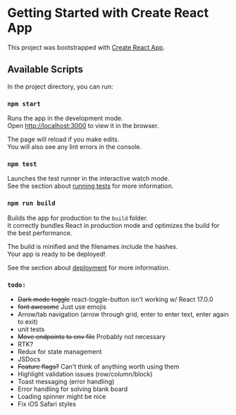 # Getting Started with Create React App

This project was bootstrapped with [Create React App](https://github.com/facebook/create-react-app).

## Available Scripts

In the project directory, you can run:

### `npm start`

Runs the app in the development mode.\
Open [http://localhost:3000](http://localhost:3000) to view it in the browser.

The page will reload if you make edits.\
You will also see any lint errors in the console.

### `npm test`

Launches the test runner in the interactive watch mode.\
See the section about [running tests](https://facebook.github.io/create-react-app/docs/running-tests) for more information.

### `npm run build`

Builds the app for production to the `build` folder.\
It correctly bundles React in production mode and optimizes the build for the best performance.

The build is minified and the filenames include the hashes.\
Your app is ready to be deployed!

See the section about [deployment](https://facebook.github.io/create-react-app/docs/deployment) for more information.

### `todo:`

- ~~Dark mode toggle~~ react-toggle-button isn't working w/ React 17.0.0
- ~~font awesome~~ Just use emojis
- Arrow/tab navigation (arrow through grid, enter to enter text, enter again to exit)
- unit tests
- ~~Move endpoints to env file~~ Probably not necessary
- RTK?
- Redux for state management
- JSDocs
- ~~Feature flags?~~ Can't think of anything worth using them
- Highlight validation issues (row/column/block)
- Toast messaging (error handling)
- Error handling for solving blank board
- Loading spinner might be nice
- Fix iOS Safari styles
